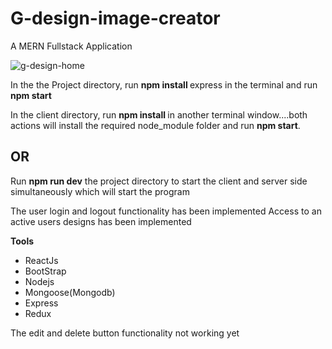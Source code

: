 # G-design-image-creator
A MERN Fullstack Application 

![g-design-home](https://user-images.githubusercontent.com/82173296/172152634-7218980a-1f35-4df2-829e-38f3be1da693.PNG)

In the the Project directory, run <strong>npm install </strong> express in the terminal and run <strong>npm start</strong>

In the client directory, run <strong>npm install </strong> in another terminal window....both actions will install the required node_module folder and run <strong>npm start</strong>.

<h2>OR</h2>

Run <strong>npm run dev</strong> the project directory to start the client and server side simultaneously which will start the program


The user login and logout functionality has been implemented
Access to an active users designs has been implemented

<strong>Tools</strong>
<ul>
    <li>ReactJs</li>
    <li>BootStrap</li>
    <li>Nodejs</li>
    <li>Mongoose(Mongodb)</li>
    <li>Express</li>
    <li>Redux</li>
</ul>




The edit and delete button functionality not working yet


